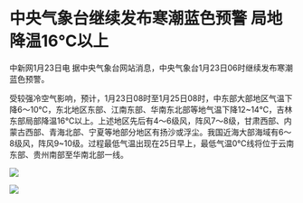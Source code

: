# 中央气象台继续发布寒潮蓝色预警 局地降温16℃以上

中新网1月23日电 据中央气象台网站消息，中央气象台1月23日06时继续发布寒潮蓝色预警。

受较强冷空气影响，预计，1月23日08时至1月25日08时，中东部大部地区气温下降6～10℃，东北地区东部、江南东部、华南东北部等地气温下降12~14℃，吉林东部局部降温16℃以上。上述地区先后有4～6级风，阵风7～8级，甘肃西部、内蒙古西部、青海北部、宁夏等地部分地区有扬沙或浮尘。我国近海大部海域有6～8级风，阵风9~10级。过程最低气温出现在25日早上，最低气温0℃线将位于云南东部、贵州南部至华南北部一线。

![](https://inews.gtimg.com/newsapp_bt/0/15623723403/1000)

![](https://inews.gtimg.com/newsapp_bt/0/15623723407/1000)

